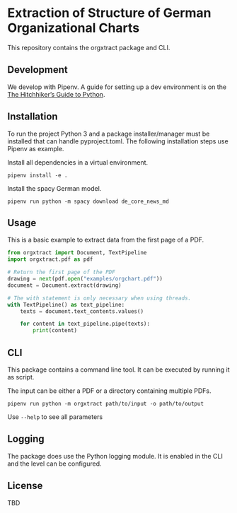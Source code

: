 # Extraction of Structure of German Organizational Charts

This repository contains the orgxtract package and CLI.

## Development

We develop with Pipenv. A guide for setting up a dev environment is on the [The Hitchhiker’s Guide to Python](https://docs.python-guide.org/).

## Installation

To run the project Python 3 and a package installer/manager must be installed that can handle pyproject.toml. The following installation steps use Pipenv as example.

Install all dependencies in a virtual environment.
```
pipenv install -e .
```

Install the spacy German model.
```
pipenv run python -m spacy download de_core_news_md
```

## Usage

This is a basic example to extract data from the first page of a PDF.
```py
from orgxtract import Document, TextPipeline
import orgxtract.pdf as pdf

# Return the first page of the PDF
drawing = next(pdf.open("examples/orgchart.pdf"))
document = Document.extract(drawing)

# The with statement is only necessary when using threads.
with TextPipeline() as text_pipeline:
	texts = document.text_contents.values()

	for content in text_pipeline.pipe(texts):
		print(content)
```

## CLI

This package contains a command line tool. It can be executed by running it as script.

The input can be either a PDF or a directory containing multiple PDFs.
```
pipenv run python -m orgxtract path/to/input -o path/to/output
```
Use `--help` to see all parameters

## Logging

The package does use the Python logging module. It is enabled in the CLI and the level can be configured.

## License

TBD
